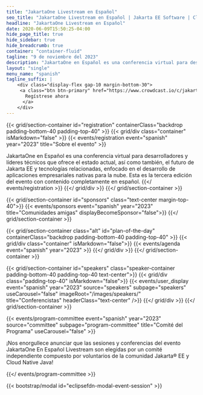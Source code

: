 ```yaml
---
title: "JakartaOne Livestream en Español"
seo_title: "JakartaOne Livestream en Español | Jakarta EE Software | Cloud Native"
headline: "JakartaOne Livestream en Español"
date: 2020-06-09T15:50:25-04:00
hide_page_title: true
hide_sidebar: true
hide_breadcrumb: true
container: "container-fluid"
tagline: "9 de noviembre del 2023"
description: "JakartaOne en Español es una conferencia virtual para desarrolladores y líderes técnicos que ofrece el estado actual, así como también, el futuro de Jakarta EE y tecnologías relacionadas, enfocado en el desarrollo de aplicaciones empresariales nativas para la nube. Esta es la tercerca edición del evento con contenido complementamente en español"
layout: "single"
menu_name: "spanish"
tagline_suffix: |
    <div class="display-flex gap-10 margin-bottom-30">    
     <a class="btn btn-primary" href="https://www.crowdcast.io/c/jakartaone-11092023">
       Regístrese ahora
      </a>
    </div>
---
```


{{< grid/section-container id="registration" containerClass="backdrop padding-bottom-40 padding-top-40" >}}
  {{< grid/div class="container" isMarkdown="false" >}}
    {{< events/registration event="spanish" year="2023" title="Sobre el evento" >}}

JakartaOne en Español es una conferencia virtual para desarrolladores y líderes
técnicos que ofrece el estado actual, así como también, el futuro de Jakarta EE y tecnologías
relacionadas, enfocado en el desarrollo de aplicaciones empresariales nativas
para la nube. Esta es la tercera edición del evento con contenido
completamente en español.
    {{</ events/registration >}}
  {{</ grid/div >}}
{{</ grid/section-container >}}

{{< grid/section-container id="sponsors" class="text-center margin-top-40">}}
  {{< events/sponsors event="spanish" year="2023" title="Comunidades amigas" displayBecomeSponsor="false">}}
{{</ grid/section-container >}}

<!-- Add agenda using legacy CSS -->
{{< grid/section-container class="alt" id="plan-of-the-day" containerClass="backdrop padding-bottom-40 padding-top-40" >}}
  {{< grid/div class="container" isMarkdown="false">}}
    {{< events/agenda event="spanish" year="2023" >}}
  {{</ grid/div >}}
{{</ grid/section-container >}}

<!-- Add user carousel for speakers -->
{{< grid/section-container id="speakers" class="speaker-container padding-bottom-40 padding-top-40 text-center">}}
  {{< grid/div class="padding-top-40" isMarkdown="false">}}
    {{< events/user_display event="spanish" year="2023"  source="speakers" subpage="speakers" useCarousel="false" imageRoot="/images/speakers/" title="Conferencistas" headerClass="text-center" />}}
  {{</ grid/div >}}
{{</ grid/section-container >}}

{{< events/program-committee event="spanish" year="2023"  source="committee" subpage="program-committee" title="Comité del Programa" useCarousel="false" >}}

¡Nos enorgullece anunciar que las sesiones y conferencias del evento JakartaOne
En Español Livestream son elegidas por un comité independiente compuesto por
voluntarios de la comunidad Jakarta® EE y Cloud Native Java!

{{</ events/program-committee >}}

<!-- Add modal for use w/ agenda -->
{{< bootstrap/modal id="eclipsefdn-modal-event-session" >}}